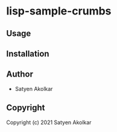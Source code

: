 # lisp-sample-crumbs



## Usage

## Installation

## Author

* Satyen Akolkar

## Copyright

Copyright (c) 2021 Satyen Akolkar

